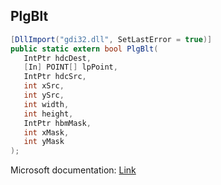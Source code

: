 ## PlgBlt

```csharp
[DllImport("gdi32.dll", SetLastError = true)]
public static extern bool PlgBlt(
   IntPtr hdcDest,
   [In] POINT[] lpPoint,
   IntPtr hdcSrc,
   int xSrc,
   int ySrc,
   int width,
   int height,
   IntPtr hbmMask,
   int xMask,
   int yMask
);
```

Microsoft documentation: [Link](https://docs.microsoft.com/en-us/windows/win32/api/wingdi/nf-wingdi-plgblt)
